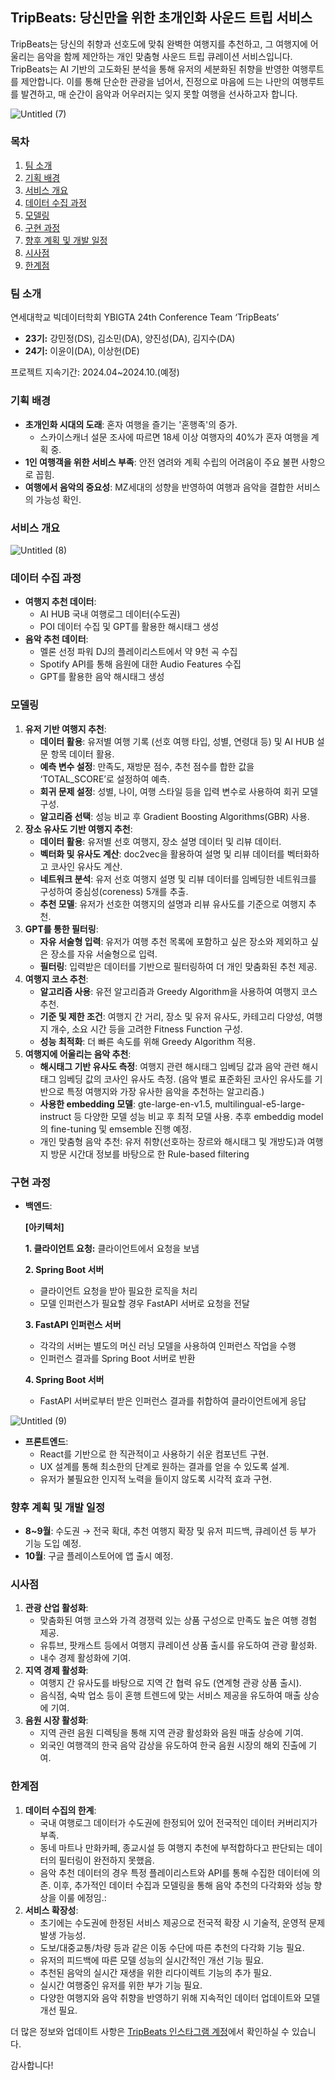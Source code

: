 ## TripBeats: 당신만을 위한 초개인화 사운드 트립 서비스

TripBeats는 당신의 취향과 선호도에 맞춰 완벽한 여행지를 추천하고, 그 여행지에 어울리는 음악을 함께 제안하는 개인 맞춤형 사운드 트립 큐레이션 서비스입니다. TripBeats는 AI 기반의 고도화된 분석을 통해 유저의 세분화된 취향을 반영한 여행루트를 제안합니다. 이를 통해 단순한 관광을 넘어서, 진정으로 마음에 드는 나만의 여행루트를 발견하고, 매 순간이 음악과 어우러지는 잊지 못할 여행을 선사하고자 합니다. 

![Untitled (7)](https://github.com/24th-conference-TripBeats/modeling/assets/87055003/3bf6e4f2-3cd4-49e8-8a06-75a182e063e3)


### 목차

1. [팀 소개](https://www.notion.so/README-2b42ac77728241079a928eb35a33a002?pvs=21)
2. [기획 배경](https://www.notion.so/README-2b42ac77728241079a928eb35a33a002?pvs=21)
3. [서비스 개요](https://www.notion.so/README-2b42ac77728241079a928eb35a33a002?pvs=21)
4. [데이터 수집 과정](https://www.notion.so/README-2b42ac77728241079a928eb35a33a002?pvs=21)
5. [모델링](https://www.notion.so/README-2b42ac77728241079a928eb35a33a002?pvs=21)
6. [구현 과정](https://www.notion.so/README-2b42ac77728241079a928eb35a33a002?pvs=21)
7. [향후 계획 및 개발 일정](https://www.notion.so/README-2b42ac77728241079a928eb35a33a002?pvs=21)
8. [시사점](https://www.notion.so/README-2b42ac77728241079a928eb35a33a002?pvs=21)
9. [한계점](https://www.notion.so/README-2b42ac77728241079a928eb35a33a002?pvs=21)

### 팀 소개

연세대학교 빅데이터학회 YBIGTA 24th Conference Team ‘TripBeats’

- **23기:** 강민정(DS), 김소민(DA), 양진성(DA), 김지수(DA)
- **24기:** 이윤이(DA), 이상헌(DE)

프로젝트 지속기간: 2024.04~2024.10.(예정)

### 기획 배경

- **초개인화 시대의 도래**: 혼자 여행을 즐기는 '혼행족'의 증가.
    - 스카이스캐너 설문 조사에 따르면 18세 이상 여행자의 40%가 혼자 여행을 계획 중.
- **1인 여행객을 위한 서비스 부족**: 안전 염려와 계획 수립의 어려움이 주요 불편 사항으로 꼽힘.
- **여행에서 음악의 중요성**: MZ세대의 성향을 반영하여 여행과 음악을 결합한 서비스의 가능성 확인.

### 서비스 개요

![Untitled (8)](https://github.com/24th-conference-TripBeats/modeling/assets/87055003/006c4324-35b9-41ad-af92-f1bcd4dc53ce)



### 데이터 수집 과정

- **여행지 추천 데이터**:
    - AI HUB 국내 여행로그 데이터(수도권)
    - POI 데이터 수집 및 GPT를 활용한 해시태그 생성
- **음악 추천 데이터**:
    - 멜론 선정 파워 DJ의 플레이리스트에서 약 9천 곡 수집
    - Spotify API를 통해 음원에 대한 Audio Features 수집
    - GPT를 활용한 음악 해시태그 생성

### 모델링

1. **유저 기반 여행지 추천**:
    - **데이터 활용**: 유저별 여행 기록 (선호 여행 타입, 성별, 연령대 등) 및 AI HUB 설문 항목 데이터 활용.
    - **예측 변수 설정**: 만족도, 재방문 점수, 추천 점수를 합한 값을 ‘TOTAL_SCORE’로 설정하여 예측.
    - **회귀 문제 설정**: 성별, 나이, 여행 스타일 등을 입력 변수로 사용하여 회귀 모델 구성.
    - **알고리즘 선택**: 성능 비교 후 Gradient Boosting Algorithms(GBR) 사용.
2. **장소 유사도 기반 여행지 추천**:
    - **데이터 활용**: 유저별 선호 여행지, 장소 설명 데이터 및 리뷰 데이터.
    - **벡터화 및 유사도 계산**: doc2vec을 활용하여 설명 및 리뷰 데이터를 벡터화하고 코사인 유사도 계산.
    - **네트워크 분석**: 유저 선호 여행지 설명 및 리뷰 데이터를 임베딩한 네트워크를 구성하여 중심성(coreness) 5개를 추출.
    - **추천 모델**: 유저가 선호한 여행지의 설명과 리뷰 유사도를 기준으로 여행지 추천.
3. **GPT를 통한 필터링**:
    - **자유 서술형 입력**: 유저가 여행 추천 목록에 포함하고 싶은 장소와 제외하고 싶은 장소를 자유 서술형으로 입력.
    - **필터링**: 입력받은 데이터를 기반으로 필터링하여 더 개인 맞춤화된 추천 제공.
4. **여행지 코스 추천**:
    - **알고리즘 사용**: 유전 알고리즘과 Greedy Algorithm을 사용하여 여행지 코스 추천.
    - **기준 및 제한 조건**: 여행지 간 거리, 장소 및 유저 유사도, 카테고리 다양성, 여행지 개수, 소요 시간 등을 고려한 Fitness Function 구성.
    - **성능 최적화**: 더 빠른 속도를 위해 Greedy Algorithm 적용.
5. **여행지에 어울리는 음악 추천**:
    - **해시태그 기반 유사도 측정**: 여행지 관련 해시태그 임베딩 값과 음악 관련 해시태그 임베딩 값의 코사인 유사도 측정. (음악 별로 표준화된 코사인 유사도를 기반으로 특정 여행지와 가장 유사한 음악을 추천하는 알고리즘.)
    - **사용한 embedding 모델**: gte-large-en-v1.5, multilingual-e5-large-instruct 등 다양한 모델 성능 비교 후 최적 모델 사용. 추후 embeddig model의 fine-tuning 및 emsemble 진행 예정.
    - 개인 맞춤형 음악 추천: 유저 취향(선호하는 장르와 해시태그 및 개방도)과 여행지 방문 시간대 정보를 바탕으로 한 Rule-based filtering

### 구현 과정

- **백엔드**:
    
    **[아키텍처]**
    
    **1. 클라이언트 요청:** 클라이언트에서 요청을 보냄
    
    **2. Spring Boot 서버**
    
    - 클라이언트 요청을 받아 필요한 로직을 처리
    - 모델 인퍼런스가 필요할 경우 FastAPI 서버로 요청을 전달
    
    **3. FastAPI 인퍼런스 서버**
    
    - 각각의 서버는 별도의 머신 러닝 모델을 사용하여 인퍼런스 작업을 수행
    - 인퍼런스 결과를 Spring Boot 서버로 반환
    
    **4. Spring Boot 서버**
    
    - FastAPI 서버로부터 받은 인퍼런스 결과를 취합하여 클라이언트에게 응답
        
![Untitled (9)](https://github.com/24th-conference-TripBeats/modeling/assets/87055003/628e9752-c8da-40ac-b278-0fc812ea3fec)

        
- **프론트엔드**:
    - React를 기반으로 한 직관적이고 사용하기 쉬운 컴포넌트 구현.
    - UX 설계를 통해 최소한의 단계로 원하는 결과를 얻을 수 있도록 설계.
    - 유저가 불필요한 인지적 노력을 들이지 않도록 시각적 효과 구현.

### 향후 계획 및 개발 일정

- **8~9월**: 수도권 → 전국 확대, 추천 여행지 확장 및 유저 피드백, 큐레이션 등 부가 기능 도입 예정.
- **10월**: 구글 플레이스토어에 앱 출시 예정.

### 시사점

1. **관광 산업 활성화**:
    - 맞춤화된 여행 코스와 가격 경쟁력 있는 상품 구성으로 만족도 높은 여행 경험 제공.
    - 유튜브, 팟캐스트 등에서 여행지 큐레이션 상품 출시를 유도하여 관광 활성화.
    - 내수 경제 활성화에 기여.
2. **지역 경제 활성화**:
    - 여행지 간 유사도를 바탕으로 지역 간 협력 유도 (연계형 관광 상품 출시).
    - 음식점, 숙박 업소 등이 혼행 트렌드에 맞는 서비스 제공을 유도하여 매출 상승에 기여.
3. **음원 시장 활성화**:
    - 지역 관련 음원 디렉팅을 통해 지역 관광 활성화와 음원 매출 상승에 기여.
    - 외국인 여행객의 한국 음악 감상을 유도하여 한국 음원 시장의 해외 진출에 기여.

### 한계점

1. **데이터 수집의 한계**:
    - 국내 여행로그 데이터가 수도권에 한정되어 있어 전국적인 데이터 커버리지가 부족.
    - 동네 마트나 만화카페, 종교시설 등 여행지 추천에 부적합하다고 판단되는 데이터의 필터링이 완전하지 못했음.
    - 음악 추천 데이터의 경우 특정 플레이리스트와 API를 통해 수집한 데이터에 의존. 이후, 추가적인 데이터 수집과 모델링을 통해 음악 추천의 다각화와 성능 향상을 이룰 에정임.:
2. **서비스 확장성**:
    - 초기에는 수도권에 한정된 서비스 제공으로 전국적 확장 시 기술적, 운영적 문제 발생 가능성.
    - 도보/대중교통/차량 등과 같은 이동 수단에 따른 추천의 다각화 기능 필요.
    - 유저의 피드백에 따른 모델 성능의 실시간적인 개선 기능 필요.
    - 추천된 음악의 실시간 재생을 위한 리다이렉트 기능의 추가 필요.
    - 실시간 여행중인 유저를 위한 부가 기능 필요.
    - 다양한 여행지와 음악 취향을 반영하기 위해 지속적인 데이터 업데이트와 모델 개선 필요.

더 많은 정보와 업데이트 사항은 [TripBeats 인스타그램 계정](https://www.instagram.com/tripbeats0628)에서 확인하실 수 있습니다.

감사합니다!
